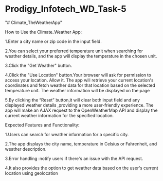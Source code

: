 # Prodigy_Infotech_WD_Task-5

"# Climate_TheWeatherApp"

How to Use the Climate_Weather App:

1.Enter a city name or zip code in the input field.

2.You can select your preferred temperature unit when searching for weather details, and the app will display the temperature in the chosen unit.

3.Click the "Get Weather" button.

4.Click the "Use Location" button.Your browser will ask for permission to access your location. Allow it. The app will retrieve your current location's coordinates and fetch weather data for that location based on the selected temperature unit. The weather information will be displayed on the page

5.By clicking the “Reset” button,it will clear both input field and any displayed weather details ,providing a more user-friendly experience. The app will make an AJAX request to the OpenWeatherMap API and display the current weather information for the specified location.

Expected Features and Functionality:

1.Users can search for weather information for a specific city.

2.The app displays the city name, temperature in Celsius or Fahrenheit, and weather description.

3.Error handling :notify users if there's an issue with the API request.

4.It also provides the option to get weather data based on the user's current location using geolocation
